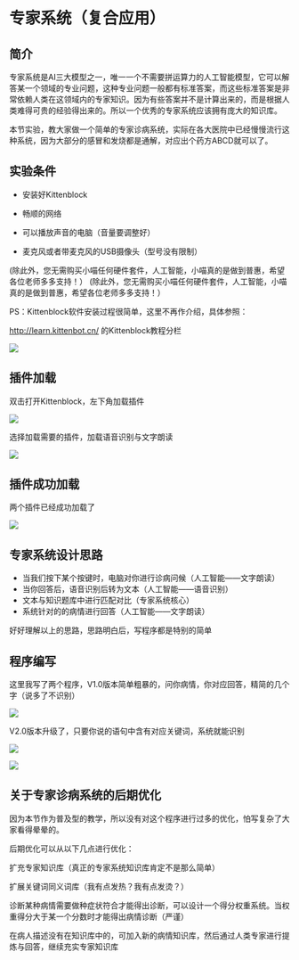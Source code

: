 # 专家系统（复合应用）

## 简介

专家系统是AI三大模型之一，唯一一个不需要拼运算力的人工智能模型，它可以解答某一个领域的专业问题，这种专业问题一般都有标准答案，而这些标准答案是非常依赖人类在这领域内的专家知识。因为有些答案并不是计算出来的，而是根据人类难得可贵的经验得出来的。所以一个优秀的专家系统应该拥有庞大的知识库。

本节实验，教大家做一个简单的专家诊病系统，实际在各大医院中已经慢慢流行这种系统，因为大部分的感冒和发烧都是通解，对应出个药方ABCD就可以了。

## 实验条件

- 安装好Kittenblock

- 畅顺的网络

- 可以播放声音的电脑（音量要调整好）

- 麦克风或者带麦克风的USB摄像头（型号没有限制）

(除此外，您无需购买小喵任何硬件套件，人工智能，小喵真的是做到普惠，希望各位老师多多支持！）
(除此外，您无需购买小喵任何硬件套件，人工智能，小喵真的是做到普惠，希望各位老师多多支持！）

PS：Kittenblock软件安装过程很简单，这里不再作介绍，具体参照：

http://learn.kittenbot.cn/ 的Kittenblock教程分栏

![](./images/c01_16.png)

## 插件加载

双击打开Kittenblock，左下角加载插件

![](./images/c01_01.png)

选择加载需要的插件，加载语音识别与文字朗读

![](./images/c05_02.png)

## 插件成功加载

两个插件已经成功加载了

![](./images/c05_03.png)

## 专家系统设计思路

- 当我们按下某个按键时，电脑对你进行诊病问候（人工智能——文字朗读）
- 当你回答后，语音识别后转为文本（人工智能——语音识别）
- 文本与知识题库中进行匹配对比（专家系统核心）
- 系统针对的的病情进行回答（人工智能——文字朗读）

好好理解以上的思路，思路明白后，写程序都是特别的简单

## 程序编写

这里我写了两个程序，V1.0版本简单粗暴的，问你病情，你对应回答，精简的几个字（说多了不识别）

![](./images/c05_04.png)


V2.0版本升级了，只要你说的语句中含有对应关键词，系统就能识别

![](./images/c05_05.png)

![](./images/c05_06.png)

## 关于专家诊病系统的后期优化

因为本节作为普及型的教学，所以没有对这个程序进行过多的优化，怕写复杂了大家看得晕晕的。

后期优化可以从以下几点进行优化：

扩充专家知识库（真正的专家系统知识库肯定不是那么简单）

扩展关键词同义词库（我有点发热？我有点发烫？）

诊断某种病情需要做种症状符合才能得出诊断，可以设计一个得分权重系统。当权重得分大于某一个分数时才能得出病情诊断（严谨）

在病人描述没有在知识库中的，可加入新的病情知识库，然后通过人类专家进行提炼与回答，继续充实专家知识库